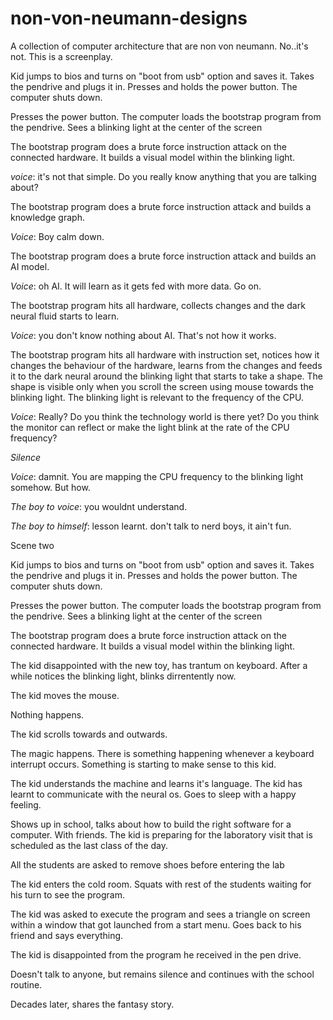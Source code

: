# non-von-neumann-designs
A collection of computer architecture that are non von neumann. No..it's not. This is a screenplay.

Kid jumps to bios and turns on "boot from usb" option and saves it. Takes the pendrive and plugs it in.
 Presses and holds the power button. The computer shuts down.


Presses the power button. The computer loads the bootstrap program from the pendrive. Sees a blinking light at the center of the screen


The bootstrap program does a brute force instruction attack on the connected hardware. It builds a visual model within the blinking light.

*voice*: it's not that simple. Do you really know anything that you are talking about?

The bootstrap program does a brute force instruction attack and builds a knowledge graph.


*Voice*: Boy calm down. 

The bootstrap program does a brute force instruction attack and builds an AI model.


*Voice*: oh AI. It will learn as it gets fed with more data. Go on.


The bootstrap program hits all hardware, collects changes and the dark neural fluid starts to learn.


*Voice*: you don't know nothing about AI. That's not how it works.


The bootstrap program hits all hardware with instruction set, notices how it changes the behaviour of the hardware, learns from the changes and feeds it to the dark neural around the blinking light that starts to take a shape. The shape is visible only when you scroll the screen using mouse towards the blinking light. The blinking light is relevant to the frequency of the CPU.


*Voice*: Really? Do you think the technology world is there yet? Do you think the monitor can reflect or make the light blink at the rate of the CPU frequency?


*Silence*



*Voice*: damnit. You are mapping the CPU frequency to the blinking light somehow. But how.

*The boy to voice*: you wouldnt understand.

*The boy to himself*: lesson learnt. don't talk to nerd boys, it ain't fun.



Scene two


Kid jumps to bios and turns on "boot from usb" option and saves it. Takes the pendrive and plugs it in.
 Presses and holds the power button. The computer shuts down.


Presses the power button. The computer loads the bootstrap program from the pendrive. Sees a blinking light at the center of the screen


The bootstrap program does a brute force instruction attack on the connected hardware. It builds a visual model within the blinking light.


The kid disappointed with the new toy, has trantum on keyboard. After a while notices the blinking light, blinks dirrentently now.


The kid moves the mouse.

Nothing happens.

The kid scrolls towards and outwards.


The magic happens. There is something happening whenever a keyboard interrupt occurs. Something is starting to make sense to this kid.


The kid understands the machine and learns it's language. The kid has learnt to communicate with the neural os. Goes to sleep with a happy feeling.


Shows up in school, talks about how to build the right software for a computer. With friends. The kid is preparing for the laboratory visit that is scheduled as the last class of the day.


All the students are asked to remove shoes before entering the lab


The kid enters the cold room. Squats with rest of the students waiting for his turn to see the program.


The kid was asked to execute the program and sees a triangle on screen within a window that got launched from a start menu. Goes back to his friend and says everything.

The kid is disappointed from the program he received in the pen drive.


Doesn't talk to anyone, but remains silence and continues with the school routine.


Decades later, shares the fantasy story.
